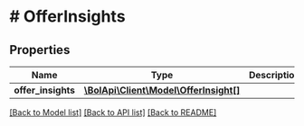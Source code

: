 # # OfferInsights

## Properties

Name | Type | Description | Notes
------------ | ------------- | ------------- | -------------
**offer_insights** | [**\BolApi\Client\Model\OfferInsight[]**](OfferInsight.md) |  |

[[Back to Model list]](../../README.md#models) [[Back to API list]](../../README.md#endpoints) [[Back to README]](../../README.md)
